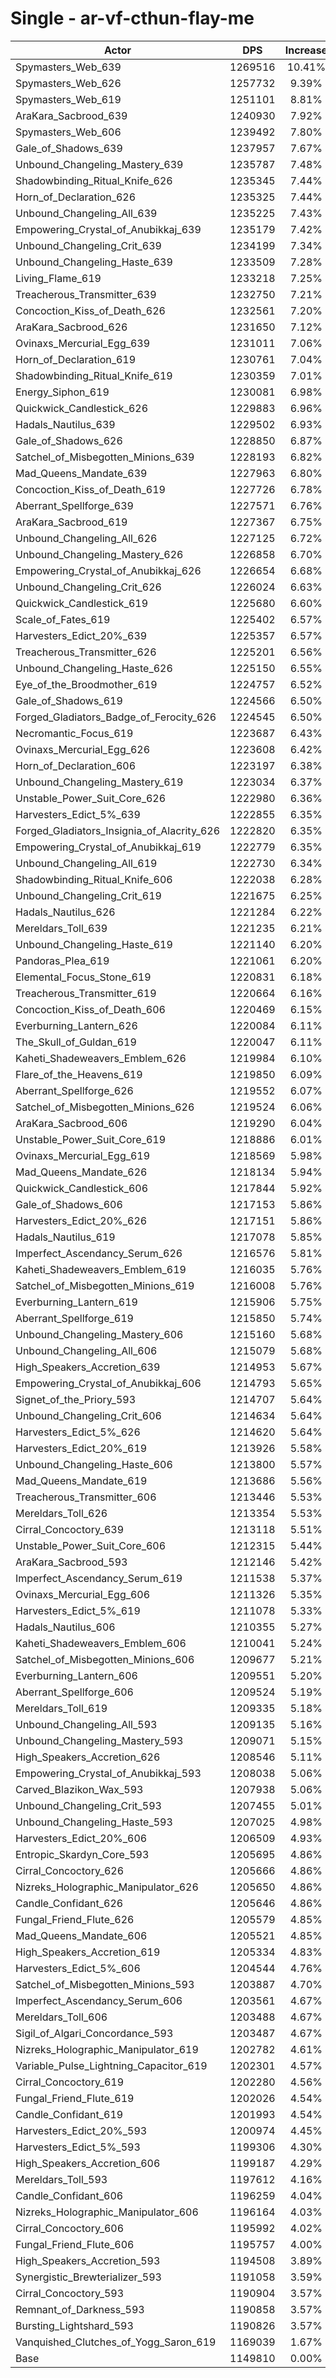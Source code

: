 # Single - ar-vf-cthun-flay-me
| Actor | DPS | Increase |
|---|:---:|:---:|
|Spymasters_Web_639|1269516|10.41%|
|Spymasters_Web_626|1257732|9.39%|
|Spymasters_Web_619|1251101|8.81%|
|AraKara_Sacbrood_639|1240930|7.92%|
|Spymasters_Web_606|1239492|7.80%|
|Gale_of_Shadows_639|1237957|7.67%|
|Unbound_Changeling_Mastery_639|1235787|7.48%|
|Shadowbinding_Ritual_Knife_626|1235345|7.44%|
|Horn_of_Declaration_626|1235325|7.44%|
|Unbound_Changeling_All_639|1235225|7.43%|
|Empowering_Crystal_of_Anubikkaj_639|1235179|7.42%|
|Unbound_Changeling_Crit_639|1234199|7.34%|
|Unbound_Changeling_Haste_639|1233509|7.28%|
|Living_Flame_619|1233218|7.25%|
|Treacherous_Transmitter_639|1232750|7.21%|
|Concoction_Kiss_of_Death_626|1232561|7.20%|
|AraKara_Sacbrood_626|1231650|7.12%|
|Ovinaxs_Mercurial_Egg_639|1231011|7.06%|
|Horn_of_Declaration_619|1230761|7.04%|
|Shadowbinding_Ritual_Knife_619|1230359|7.01%|
|Energy_Siphon_619|1230081|6.98%|
|Quickwick_Candlestick_626|1229883|6.96%|
|Hadals_Nautilus_639|1229502|6.93%|
|Gale_of_Shadows_626|1228850|6.87%|
|Satchel_of_Misbegotten_Minions_639|1228193|6.82%|
|Mad_Queens_Mandate_639|1227963|6.80%|
|Concoction_Kiss_of_Death_619|1227726|6.78%|
|Aberrant_Spellforge_639|1227571|6.76%|
|AraKara_Sacbrood_619|1227367|6.75%|
|Unbound_Changeling_All_626|1227125|6.72%|
|Unbound_Changeling_Mastery_626|1226858|6.70%|
|Empowering_Crystal_of_Anubikkaj_626|1226654|6.68%|
|Unbound_Changeling_Crit_626|1226024|6.63%|
|Quickwick_Candlestick_619|1225680|6.60%|
|Scale_of_Fates_619|1225402|6.57%|
|Harvesters_Edict_20%_639|1225357|6.57%|
|Treacherous_Transmitter_626|1225201|6.56%|
|Unbound_Changeling_Haste_626|1225150|6.55%|
|Eye_of_the_Broodmother_619|1224757|6.52%|
|Gale_of_Shadows_619|1224566|6.50%|
|Forged_Gladiators_Badge_of_Ferocity_626|1224545|6.50%|
|Necromantic_Focus_619|1223687|6.43%|
|Ovinaxs_Mercurial_Egg_626|1223608|6.42%|
|Horn_of_Declaration_606|1223197|6.38%|
|Unbound_Changeling_Mastery_619|1223034|6.37%|
|Unstable_Power_Suit_Core_626|1222980|6.36%|
|Harvesters_Edict_5%_639|1222855|6.35%|
|Forged_Gladiators_Insignia_of_Alacrity_626|1222820|6.35%|
|Empowering_Crystal_of_Anubikkaj_619|1222779|6.35%|
|Unbound_Changeling_All_619|1222730|6.34%|
|Shadowbinding_Ritual_Knife_606|1222038|6.28%|
|Unbound_Changeling_Crit_619|1221675|6.25%|
|Hadals_Nautilus_626|1221284|6.22%|
|Mereldars_Toll_639|1221235|6.21%|
|Unbound_Changeling_Haste_619|1221140|6.20%|
|Pandoras_Plea_619|1221061|6.20%|
|Elemental_Focus_Stone_619|1220831|6.18%|
|Treacherous_Transmitter_619|1220664|6.16%|
|Concoction_Kiss_of_Death_606|1220469|6.15%|
|Everburning_Lantern_626|1220084|6.11%|
|The_Skull_of_Guldan_619|1220047|6.11%|
|Kaheti_Shadeweavers_Emblem_626|1219984|6.10%|
|Flare_of_the_Heavens_619|1219850|6.09%|
|Aberrant_Spellforge_626|1219552|6.07%|
|Satchel_of_Misbegotten_Minions_626|1219524|6.06%|
|AraKara_Sacbrood_606|1219290|6.04%|
|Unstable_Power_Suit_Core_619|1218886|6.01%|
|Ovinaxs_Mercurial_Egg_619|1218569|5.98%|
|Mad_Queens_Mandate_626|1218134|5.94%|
|Quickwick_Candlestick_606|1217844|5.92%|
|Gale_of_Shadows_606|1217153|5.86%|
|Harvesters_Edict_20%_626|1217151|5.86%|
|Hadals_Nautilus_619|1217078|5.85%|
|Imperfect_Ascendancy_Serum_626|1216576|5.81%|
|Kaheti_Shadeweavers_Emblem_619|1216035|5.76%|
|Satchel_of_Misbegotten_Minions_619|1216008|5.76%|
|Everburning_Lantern_619|1215906|5.75%|
|Aberrant_Spellforge_619|1215850|5.74%|
|Unbound_Changeling_Mastery_606|1215160|5.68%|
|Unbound_Changeling_All_606|1215079|5.68%|
|High_Speakers_Accretion_639|1214953|5.67%|
|Empowering_Crystal_of_Anubikkaj_606|1214793|5.65%|
|Signet_of_the_Priory_593|1214707|5.64%|
|Unbound_Changeling_Crit_606|1214634|5.64%|
|Harvesters_Edict_5%_626|1214620|5.64%|
|Harvesters_Edict_20%_619|1213926|5.58%|
|Unbound_Changeling_Haste_606|1213800|5.57%|
|Mad_Queens_Mandate_619|1213686|5.56%|
|Treacherous_Transmitter_606|1213446|5.53%|
|Mereldars_Toll_626|1213354|5.53%|
|Cirral_Concoctory_639|1213118|5.51%|
|Unstable_Power_Suit_Core_606|1212315|5.44%|
|AraKara_Sacbrood_593|1212146|5.42%|
|Imperfect_Ascendancy_Serum_619|1211538|5.37%|
|Ovinaxs_Mercurial_Egg_606|1211326|5.35%|
|Harvesters_Edict_5%_619|1211078|5.33%|
|Hadals_Nautilus_606|1210355|5.27%|
|Kaheti_Shadeweavers_Emblem_606|1210041|5.24%|
|Satchel_of_Misbegotten_Minions_606|1209677|5.21%|
|Everburning_Lantern_606|1209551|5.20%|
|Aberrant_Spellforge_606|1209524|5.19%|
|Mereldars_Toll_619|1209335|5.18%|
|Unbound_Changeling_All_593|1209135|5.16%|
|Unbound_Changeling_Mastery_593|1209071|5.15%|
|High_Speakers_Accretion_626|1208546|5.11%|
|Empowering_Crystal_of_Anubikkaj_593|1208038|5.06%|
|Carved_Blazikon_Wax_593|1207938|5.06%|
|Unbound_Changeling_Crit_593|1207455|5.01%|
|Unbound_Changeling_Haste_593|1207025|4.98%|
|Harvesters_Edict_20%_606|1206509|4.93%|
|Entropic_Skardyn_Core_593|1205695|4.86%|
|Cirral_Concoctory_626|1205666|4.86%|
|Nizreks_Holographic_Manipulator_626|1205650|4.86%|
|Candle_Confidant_626|1205646|4.86%|
|Fungal_Friend_Flute_626|1205579|4.85%|
|Mad_Queens_Mandate_606|1205521|4.85%|
|High_Speakers_Accretion_619|1205334|4.83%|
|Harvesters_Edict_5%_606|1204544|4.76%|
|Satchel_of_Misbegotten_Minions_593|1203887|4.70%|
|Imperfect_Ascendancy_Serum_606|1203561|4.67%|
|Mereldars_Toll_606|1203488|4.67%|
|Sigil_of_Algari_Concordance_593|1203487|4.67%|
|Nizreks_Holographic_Manipulator_619|1202782|4.61%|
|Variable_Pulse_Lightning_Capacitor_619|1202301|4.57%|
|Cirral_Concoctory_619|1202280|4.56%|
|Fungal_Friend_Flute_619|1202026|4.54%|
|Candle_Confidant_619|1201993|4.54%|
|Harvesters_Edict_20%_593|1200974|4.45%|
|Harvesters_Edict_5%_593|1199306|4.30%|
|High_Speakers_Accretion_606|1199187|4.29%|
|Mereldars_Toll_593|1197612|4.16%|
|Candle_Confidant_606|1196259|4.04%|
|Nizreks_Holographic_Manipulator_606|1196164|4.03%|
|Cirral_Concoctory_606|1195992|4.02%|
|Fungal_Friend_Flute_606|1195757|4.00%|
|High_Speakers_Accretion_593|1194508|3.89%|
|Synergistic_Brewterializer_593|1191058|3.59%|
|Cirral_Concoctory_593|1190904|3.57%|
|Remnant_of_Darkness_593|1190858|3.57%|
|Bursting_Lightshard_593|1190826|3.57%|
|Vanquished_Clutches_of_Yogg_Saron_619|1169039|1.67%|
|Base|1149810|0.00%|
